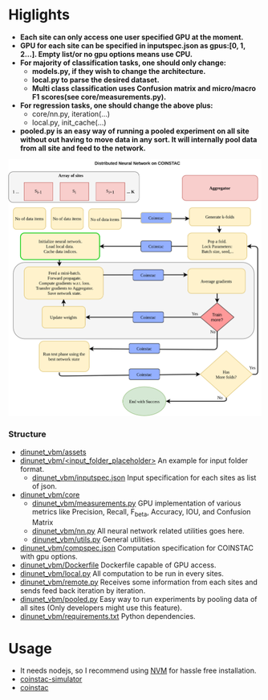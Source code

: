 # Higlights
*  **Each site can only access one user specified GPU at the moment.** 
* **GPU for each site can be specified in inputspec.json as gpus:[0, 1, 2...]. Empty list/or no gpu options means use CPU.**
* **For majority of classification tasks, one should only change:**
    * **models.py, if they wish to change the architecture.**
    * **local.py to parse the desired dataset.**
    * **Multi class classification uses Confusion matrix and micro/macro F1 scores(see core/measurements.py).** 
* **For regression tasks, one should change the above plus:**
    * core/nn.py, iteration(...)
    * local.py, init_cache(...)
* **pooled.py is an easy way of running a pooled experiment on all site without out having to move data in any sort. It will internally pool data from all site and feed to the network.**

![DINUNET_vbm](assets/dinunet.png)
### Structure
* [dinunet_vbm/assets](https://github.com/trendscenter/dinunet_vbm/tree/master/assets)
* [dinunet_vbm/<input_folder_placeholder>](https://github.com/trendscenter/dinunet_vbm/tree/master/test) An example for input folder format.
    * [dinunet_vbm/inputspec.json](https://github.com/trendscenter/dinunet_vbm/blob/master/test/inputspec.json) Input specification for each sites as list of json.
* [dinunet_vbm/core](https://github.com/trendscenter/dinunet_vbm/tree/master/core)
    * [dinunet_vbm/measurements.py](https://github.com/trendscenter/dinunet_vbm/blob/master/core/measurements.py) GPU implementation of various metrics like Precision, Recall, F<sub>beta</sub>, Accuracy, IOU, and Confusion Matrix
    * [dinunet_vbm/nn.py](https://github.com/trendscenter/dinunet_vbm/blob/master/core/nn.py) All neural network related utilities goes here.
    * [dinunet_vbm/utils.py](https://github.com/trendscenter/dinunet_vbm/blob/master/core/utils.py) General utilities.
* [dinunet_vbm/compspec.json](https://github.com/trendscenter/dinunet_vbm/blob/master/compspec.json) Computation specification for COINSTAC with gpu options.
* [dinunet_vbm/Dockerfile](https://github.com/trendscenter/dinunet_vbm/blob/master/Dockerfile) Dockerfile capable of GPU access.
* [dinunet_vbm/local.py](https://github.com/trendscenter/dinunet_vbm/blob/master/local.py) All computation to be run in every sites.
* [dinunet_vbm/remote.py](https://github.com/trendscenter/dinunet_vbm/blob/remote.py) Receives some information from each sites and sends feed back iteration by iteration.
* [dinunet_vbm/pooled.py](https://github.com/trendscenter/dinunet_vbm/blob/pooled.py) Easy way to run experiments by pooling data of all sites (Only developers might use this feature).
* [dinunet_vbm/requirements.txt](https://github.com/trendscenter/dinunet_vbm/blob/master/requirements.txt) Python dependencies.

# Usage
* It needs nodejs, so I recommend using [NVM](https://github.com/nvm-sh/nvm) for hassle free installation.
* [coinstac-simulator](https://github.com/trendscenter/coinstac/tree/master/packages/coinstac-simulator)
* [coinstac](https://github.com/trendscenter/coinstac)


